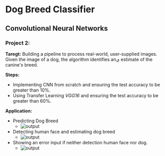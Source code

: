 # Dog Breed Classifier
## Convolutional Neural Networks
### Project 2:
**Taregt:**
Building a pipeline to process real-world, user-supplied images. Given the image of a dog, the algorithm identifies anي estimate of the canine's breed.

**Steps:**
- Implementing CNN from scratch and ensuring the test accuracy to be greater than 10%.
- Using Transfer Learning _VGG16_ and ensuring the test accuracy to be greater than 60%.

**Application:**
- Predicting Dog Breed
   - ![output](https://github.com/Yasmin-Hesham/Deep-Learning-Udacity-Nanodegree/blob/master/2-Dog%20Breed%20Classifier/sample_output/dog.PNG)
- Detecting human face and estimating dog breed
   - ![output](https://github.com/Yasmin-Hesham/Deep-Learning-Udacity-Nanodegree/blob/master/2-Dog%20Breed%20Classifier/sample_output/human.PNG)
- Showing an error input if neither detection human face nor dog.
   - ![output](https://github.com/Yasmin-Hesham/Deep-Learning-Udacity-Nanodegree/blob/master/2-Dog%20Breed%20Classifier/sample_output/cat.PNG)

